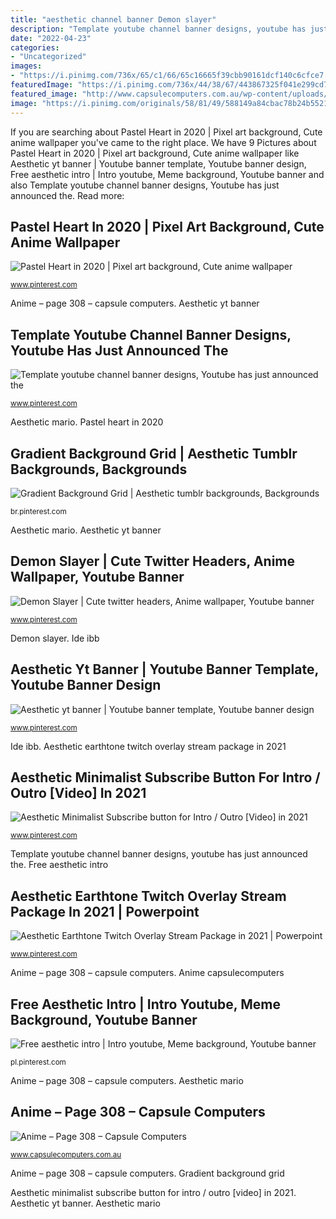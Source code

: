```yaml
---
title: "aesthetic channel banner Demon slayer"
description: "Template youtube channel banner designs, youtube has just announced the"
date: "2022-04-23"
categories:
- "Uncategorized"
images:
- "https://i.pinimg.com/736x/65/c1/66/65c16665f39cbb90161dcf140c6cfce7.jpg"
featuredImage: "https://i.pinimg.com/736x/44/38/67/443867325f041e299cd7fc609898c7e6.jpg"
featured_image: "http://www.capsulecomputers.com.au/wp-content/uploads/2016/07/ccbanner-anime.png"
image: "https://i.pinimg.com/originals/58/81/49/588149a84cbac78b24b5521958b3c8eb.jpg"
---
```


If you are searching about Pastel Heart in 2020 | Pixel art background, Cute anime wallpaper you've came to the right place. We have 9 Pictures about Pastel Heart in 2020 | Pixel art background, Cute anime wallpaper like Aesthetic yt banner | Youtube banner template, Youtube banner design, Free aesthetic intro | Intro youtube, Meme background, Youtube banner and also Template youtube channel banner designs, Youtube has just announced the. Read more:

## Pastel Heart In 2020 | Pixel Art Background, Cute Anime Wallpaper

![Pastel Heart in 2020 | Pixel art background, Cute anime wallpaper](https://i.pinimg.com/736x/44/38/67/443867325f041e299cd7fc609898c7e6.jpg "Gradient background grid")

<small>www.pinterest.com</small>

Anime – page 308 – capsule computers. Aesthetic yt banner

## Template Youtube Channel Banner Designs, Youtube Has Just Announced The

![Template youtube channel banner designs, Youtube has just announced the](https://i.pinimg.com/originals/58/81/49/588149a84cbac78b24b5521958b3c8eb.jpg "Aesthetic mario")

<small>www.pinterest.com</small>

Aesthetic mario. Pastel heart in 2020

## Gradient Background Grid | Aesthetic Tumblr Backgrounds, Backgrounds

![Gradient Background Grid | Aesthetic tumblr backgrounds, Backgrounds](https://i.pinimg.com/originals/e3/1f/c6/e31fc64bff05f275d1abe5ec7fc0622a.jpg "Banner anime demon slayer tanjiro nezuko demonslayer headers cute backgrounds banners profile character capa deviantart")

<small>br.pinterest.com</small>

Aesthetic mario. Aesthetic yt banner

## Demon Slayer | Cute Twitter Headers, Anime Wallpaper, Youtube Banner

![Demon Slayer | Cute twitter headers, Anime wallpaper, Youtube banner](https://i.pinimg.com/736x/65/c1/66/65c16665f39cbb90161dcf140c6cfce7.jpg "Aesthetic mario")

<small>www.pinterest.com</small>

Demon slayer. Ide ibb

## Aesthetic Yt Banner | Youtube Banner Template, Youtube Banner Design

![Aesthetic yt banner | Youtube banner template, Youtube banner design](https://i.pinimg.com/736x/e7/dd/3f/e7dd3f392ad4065a682ed69ebe1fdd19.jpg "Anime capsulecomputers")

<small>www.pinterest.com</small>

Ide ibb. Aesthetic earthtone twitch overlay stream package in 2021

## Aesthetic Minimalist Subscribe Button For Intro / Outro [Video] In 2021

![Aesthetic Minimalist Subscribe button for Intro / Outro [Video] in 2021](https://i.pinimg.com/736x/22/8e/bc/228ebc37ea075c9fd054d244da4499af.jpg "Anime – page 308 – capsule computers")

<small>www.pinterest.com</small>

Template youtube channel banner designs, youtube has just announced the. Free aesthetic intro

## Aesthetic Earthtone Twitch Overlay Stream Package In 2021 | Powerpoint

![Aesthetic Earthtone Twitch Overlay Stream Package in 2021 | Powerpoint](https://i.pinimg.com/736x/da/54/64/da546485165cf9779b13e8ff2cc24b3d.jpg "Aesthetic earthtone twitch overlay stream package in 2021")

<small>www.pinterest.com</small>

Anime – page 308 – capsule computers. Anime capsulecomputers

## Free Aesthetic Intro | Intro Youtube, Meme Background, Youtube Banner

![Free aesthetic intro | Intro youtube, Meme background, Youtube banner](https://i.pinimg.com/736x/a0/ed/ea/a0edea25cb65b9dc3af67b029c59bee4.jpg "Demon slayer")

<small>pl.pinterest.com</small>

Anime – page 308 – capsule computers. Aesthetic mario

## Anime – Page 308 – Capsule Computers

![Anime – Page 308 – Capsule Computers](http://www.capsulecomputers.com.au/wp-content/uploads/2016/07/ccbanner-anime.png "Aesthetic yt banner")

<small>www.capsulecomputers.com.au</small>

Anime – page 308 – capsule computers. Gradient background grid

Aesthetic minimalist subscribe button for intro / outro [video] in 2021. Aesthetic yt banner. Aesthetic mario
